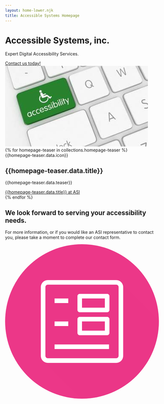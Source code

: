 ```yaml
---
layout: home-lower.njk
title: Accessible Systems Homepage
---
```


# Accessible Systems, inc.

<div class="homepage-row homepage-hero">
  <div>
    <p>Expert Digital Accessibility Services.</p>
    <a href="contact" class="btn">Contact us today!</a>
  </div>
  <img src="img/homepage-hero.png" alt="Keyboard with Accessibility button" />
</div>

<div class="homepage-row homepage-grid">
  {% for homepage-teaser in collections.homepage-teaser %}
  <div class="homepage-blurb {{ homepage-teaser.data.title | lower }}">
    {{homepage-teaser.data.icon}}
    <div>
      <h2>{{homepage-teaser.data.title}}</h2>
      <p>{{homepage-teaser.data.teaser}}</p>
      <a href="{{homepage-teaser.url}}" class="btn">{{homepage-teaser.data.title}} at ASI</a>
    </div>
  </div>
  {% endfor %}
</div>

<div class="homepage-row  homepage-grid-bottom">
  <div class="homepage-blurb">
    <h2>We look forward to serving your accessibility needs.</h2>
    <p>For more information, or if you would like an ASI representative to contact you, please take a moment to complete our contact form.</p>
    <svg viewBox="0 0 175 175" xmlns="http://www.w3.org/2000/svg" xmlns:xlink="http://www.w3.org/1999/xlink"><clipPath id="d"><circle cx="87.5" cy="87.5" r="87.5"/></clipPath><circle cx="87.5" cy="87.5" fill="#ec3788" r="87.5"/><circle cx="87.5" cy="87.5" fill="none" r="87.5"/><g clip-path="url(#d)"><path d="m42.8 119.45v12.34l65.01 65 93.84-84.21-70.48-70.47-36.31.55-21.31-.55-27.71 1.46z" fill="#ec3788" opacity=".5"/></g><path d="m56.25 113.54v5.21h62v-5.21zm31.25-26h26v10.38h-26zm-31.25 0v5.21h15.62v-5.25zm28.65-5.25a2.61 2.61 0 0 0 -2.61 2.61v15.62a2.6 2.6 0 0 0 2.61 2.6h31.25a2.6 2.6 0 0 0 2.6-2.6v-15.62a2.61 2.61 0 0 0 -2.6-2.61zm2.6-20.83h26v10.41h-26zm-31.25 0v5.21h15.62v-5.21zm28.65-5.21a2.61 2.61 0 0 0 -2.61 2.6v15.63a2.6 2.6 0 0 0 2.61 2.6h31.25a2.6 2.6 0 0 0 2.6-2.6v-15.63a2.61 2.61 0 0 0 -2.6-2.6zm-36.3-10.41h77.8a2.7 2.7 0 0 1 2.76 2.76v77.81a2.7 2.7 0 0 1 -2.76 2.76h-77.8a2.7 2.7 0 0 1 -2.76-2.76v-77.81a2.7 2.7 0 0 1 2.76-2.76zm0-5.22a8 8 0 0 0 -8 8v77.81a8 8 0 0 0 8 8h77.8a8 8 0 0 0 8-8v-77.83a8 8 0 0 0 -8-8z" fill="#fff"/></svg>
  </div>
